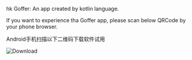 hk Goffer: An app created by kotlin language.

If you want to experience tha Goffer app, please scan below QRCode by your phone browser.

Android手机扫描以下二维码下载软件试用

![Download](http://i1.piimg.com/546084/5a3def64e8af0365.png)
